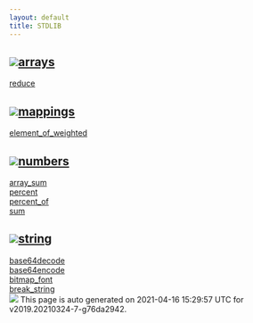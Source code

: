 ```yaml
---
layout: default
title: STDLIB
---
```



<h2 class="border-bottom py-3 text-uppercase">
  <img src="https://cdnjs.cloudflare.com/ajax/libs/octicons/8.5.0/svg/bookmark.svg"><a class='text-secondary' name="arrays" href="#arrays">arrays</a>
</h2>

<div class='row'>
<div class='col-sm-4 col-md-3 col-lg-3 col-xl-2'>
<div><a href='arrays/reduce.html'>reduce</a></div>
</div>
</div>

<h2 class="border-bottom py-3 text-uppercase">
  <img src="https://cdnjs.cloudflare.com/ajax/libs/octicons/8.5.0/svg/bookmark.svg"><a class='text-secondary' name="mappings" href="#mappings">mappings</a>
</h2>

<div class='row'>
<div class='col-sm-4 col-md-3 col-lg-3 col-xl-2'>
<div><a href='mappings/element_of_weighted.html'>element_of_weighted</a></div>
</div>
</div>

<h2 class="border-bottom py-3 text-uppercase">
  <img src="https://cdnjs.cloudflare.com/ajax/libs/octicons/8.5.0/svg/bookmark.svg"><a class='text-secondary' name="numbers" href="#numbers">numbers</a>
</h2>

<div class='row'>
<div class='col-sm-4 col-md-3 col-lg-3 col-xl-2'>
<div><a href='numbers/array_sum.html'>array_sum</a></div>
</div>
<div class='col-sm-4 col-md-3 col-lg-3 col-xl-2'>
<div><a href='numbers/percent.html'>percent</a></div>
</div>
<div class='col-sm-4 col-md-3 col-lg-3 col-xl-2'>
<div><a href='numbers/percent_of.html'>percent_of</a></div>
</div>
<div class='col-sm-4 col-md-3 col-lg-3 col-xl-2'>
<div><a href='numbers/sum.html'>sum</a></div>
</div>
</div>

<h2 class="border-bottom py-3 text-uppercase">
  <img src="https://cdnjs.cloudflare.com/ajax/libs/octicons/8.5.0/svg/bookmark.svg"><a class='text-secondary' name="string" href="#string">string</a>
</h2>

<div class='row'>
<div class='col-sm-4 col-md-3 col-lg-3 col-xl-2'>
<div><a href='string/base64decode.html'>base64decode</a></div>
</div>
<div class='col-sm-4 col-md-3 col-lg-3 col-xl-2'>
<div><a href='string/base64encode.html'>base64encode</a></div>
</div>
<div class='col-sm-4 col-md-3 col-lg-3 col-xl-2'>
<div><a href='string/bitmap_font.html'>bitmap_font</a></div>
</div>
<div class='col-sm-4 col-md-3 col-lg-3 col-xl-2'>
<div><a href='string/break_string.html'>break_string</a></div>
</div>
</div>

<div class="alert alert-info my-4" role="alert">
    <img src="https://cdnjs.cloudflare.com/ajax/libs/octicons/8.5.0/svg/info.svg">
    This page is auto generated on 2021-04-16 15:29:57 UTC for v2019.20210324-7-g76da2942.</a>
</div>

